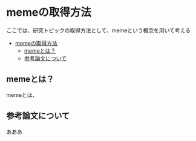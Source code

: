 # memeの取得方法

ここでは、研究トピックの取得方法として、memeという概念を用いて考える

- [memeの取得方法](#memeの取得方法)
  - [memeとは？](#memeとは)
  - [参考論文について](#参考論文について)

## memeとは？

memeとは、

## 参考論文について

あああ
